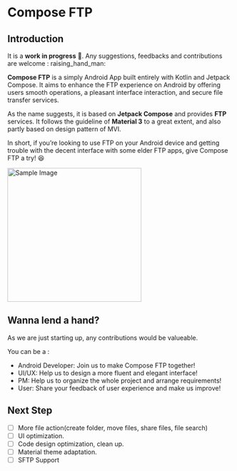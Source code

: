 # Compose FTP

## Introduction

It is a **work in progress** 🚧. Any suggestions, feedbacks and contributions are welcome :
raising_hand_man:

**Compose FTP** is a simply Android App built entirely with Kotlin and Jetpack Compose. It aims to
enhance the FTP experience on Android by offering users smooth operations, a pleasant interface
interaction, and secure file transfer services.

As the name suggests, it is based on **Jetpack Compose** and provides **FTP** services. It follows
the guideline of **Material 3** to a great extent, and also partly based on design pattern of MVI.

In short, if you’re looking to use FTP on your Android device and getting trouble with the decent
interface with some elder FTP apps, give Compose FTP a try! :laughing:

<img src="https://blogger.googleusercontent.com/img/b/R29vZ2xl/AVvXsEjC97Z8BResg5dlPqczsRCFhP6zewWX0X0e7fVPG-G7PuUZwwZVsi9OPoqJYkgqT2h0FI95SsmWzVEgpt8b8HAqFiIxZ98TFtY4lE0b8UrtVJ2HrJebRwl6C9DslsQDl9KnBIrdHS6LtkY/s1600/jetpack+compose+icon_RGB.png" alt="Sample Image" width="300" height="300">

## Wanna lend a hand?

As we are just starting up, any contributions would be valueable.

You can be a :

* Android Developer: Join us to make Compose FTP together!
* UI/UX: Help us to design a more fluent and elegant interface!
* PM: Help us to organize the whole project and arrange requirements!
* User: Share your feedback of user experience and make us improve!

## Next Step

- [ ] More file action(create folder, move files, share files, file search)
- [ ] UI optimization.
- [ ] Code design optimization, clean up.
- [ ] Material theme adaptation.
- [ ] SFTP Support
